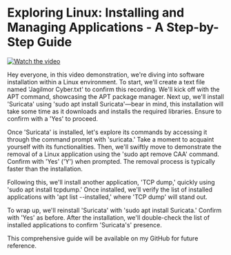 # Exploring Linux: Installing and Managing Applications - A Step-by-Step Guide

[![Watch the video](https://img.youtube.com/vi/lcfz7tWg9tg/0.jpg)](https://youtu.be/lcfz7tWg9tg)


Hey everyone, in this video demonstration, we're diving into software installation within a Linux environment. To start, we'll create a text file named 'Jagilmor Cyber.txt' to confirm this recording. We'll kick off with the APT command, showcasing the APT package manager. Next up, we'll install 'Suricata' using 'sudo apt install Suricata'—bear in mind, this installation will take some time as it downloads and installs the required libraries. Ensure to confirm with a 'Yes' to proceed.

Once 'Suricata' is installed, let's explore its commands by accessing it through the command prompt with 'suricata.' Take a moment to acquaint yourself with its functionalities. Then, we'll swiftly move to demonstrate the removal of a Linux application using the 'sudo apt remove CAA' command. Confirm with 'Yes' ('Y') when prompted. The removal process is typically faster than the installation.

Following this, we'll install another application, 'TCP dump,' quickly using 'sudo apt install tcpdump.' Once installed, we'll verify the list of installed applications with 'apt list --installed,' where 'TCP dump' will stand out.

To wrap up, we'll reinstall 'Suricata' with 'sudo apt install Suricata.' Confirm with 'Yes' as before. After the installation, we'll double-check the list of installed applications to confirm 'Suricata's' presence.

This comprehensive guide will be available on my GitHub for future reference.
